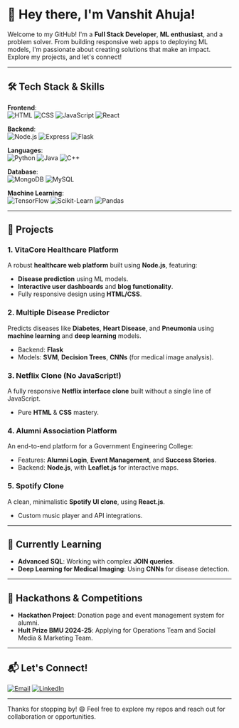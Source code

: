 # 👋 Hey there, I'm **Vanshit Ahuja**!

Welcome to my GitHub! I'm a **Full Stack Developer**, **ML enthusiast**, and a problem solver. From building responsive web apps to deploying ML models, I'm passionate about creating solutions that make an impact. Explore my projects, and let's connect!

---

## 🛠️ **Tech Stack & Skills**
**Frontend**:  
![HTML](https://img.shields.io/badge/-HTML-E34F26?style=flat-square&logo=html5&logoColor=white)
![CSS](https://img.shields.io/badge/-CSS-1572B6?style=flat-square&logo=css3)
![JavaScript](https://img.shields.io/badge/-JavaScript-F7DF1E?style=flat-square&logo=javascript&logoColor=black)
![React](https://img.shields.io/badge/-React-61DAFB?style=flat-square&logo=react&logoColor=black)

**Backend**:  
![Node.js](https://img.shields.io/badge/-Node.js-339933?style=flat-square&logo=nodedotjs&logoColor=white)
![Express](https://img.shields.io/badge/-Express-000000?style=flat-square&logo=express)
![Flask](https://img.shields.io/badge/-Flask-000000?style=flat-square&logo=flask&logoColor=white)

**Languages**:  
![Python](https://img.shields.io/badge/-Python-3776AB?style=flat-square&logo=python&logoColor=white)
![Java](https://img.shields.io/badge/-Java-007396?style=flat-square&logo=java&logoColor=white)
![C++](https://img.shields.io/badge/-C++-00599C?style=flat-square&logo=cplusplus)

**Database**:  
![MongoDB](https://img.shields.io/badge/-MongoDB-47A248?style=flat-square&logo=mongodb&logoColor=white)
![MySQL](https://img.shields.io/badge/-MySQL-4479A1?style=flat-square&logo=mysql&logoColor=white)

**Machine Learning**:  
![TensorFlow](https://img.shields.io/badge/-TensorFlow-FF6F00?style=flat-square&logo=tensorflow&logoColor=white)
![Scikit-Learn](https://img.shields.io/badge/-Scikit--Learn-F7931E?style=flat-square&logo=scikitlearn&logoColor=black)
![Pandas](https://img.shields.io/badge/-Pandas-150458?style=flat-square&logo=pandas&logoColor=white)

---

## 🚀 **Projects**
### 1. VitaCore Healthcare Platform
A robust **healthcare web platform** built using **Node.js**, featuring:
- **Disease prediction** using ML models.
- **Interactive user dashboards** and **blog functionality**.
- Fully responsive design using **HTML/CSS**.

### 2. Multiple Disease Predictor
Predicts diseases like **Diabetes**, **Heart Disease**, and **Pneumonia** using **machine learning** and **deep learning** models.
- Backend: **Flask**
- Models: **SVM**, **Decision Trees**, **CNNs** (for medical image analysis).

### 3. Netflix Clone (No JavaScript!)
A fully responsive **Netflix interface clone** built without a single line of JavaScript.
- Pure **HTML** & **CSS** mastery.
  
### 4. Alumni Association Platform
An end-to-end platform for a Government Engineering College:
- Features: **Alumni Login**, **Event Management**, and **Success Stories**.
- Backend: **Node.js**, with **Leaflet.js** for interactive maps.

### 5. Spotify Clone
A clean, minimalistic **Spotify UI clone**, using **React.js**.
- Custom music player and API integrations.

---

## 🎯 **Currently Learning**
- **Advanced SQL**: Working with complex **JOIN queries**.
- **Deep Learning for Medical Imaging**: Using **CNNs** for disease detection.

---

## 🏅 **Hackathons & Competitions**
- **Hackathon Project**: Donation page and event management system for alumni.
- **Hult Prize BMU 2024-25**: Applying for Operations Team and Social Media & Marketing Team.

---

## 📬 **Let's Connect!**
[![Email](https://img.shields.io/badge/-vanshit.ahuja.23cse@bmu.edu.in-D14836?style=flat-square&logo=gmail&logoColor=white)](mailto:vanshit.ahuja.23cse@bmu.edu.in)
[![LinkedIn](https://img.shields.io/badge/-LinkedIn-0077B5?style=flat-square&logo=linkedin)](https://www.linkedin.com/in/vanshit-ahuja)

---

Thanks for stopping by! 😄 Feel free to explore my repos and reach out for collaboration or opportunities.

